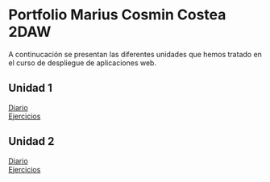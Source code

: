 # Portfolio Marius Cosmin Costea 2DAW

A continucación se presentan las diferentes unidades que hemos tratado en el curso de despliegue de aplicaciones web.

## Unidad 1 

[Diario](https://github.com/cosmincostea21/PortfolioMariusCosminCostea-2DAW/blob/main/UD1-GitHub-y-MarkDown/diario_UD1.md)  
[Ejercicios](https://github.com/cosmincostea21/PortfolioMariusCosminCostea-2DAW/blob/main/UD1-GitHub-y-MarkDown/enlaces_UD1.md)

## Unidad 2

[Diario](https://github.com/cosmincostea21/PortfolioMariusCosminCostea-2DAW/blob/main/UD1-GitHub-y-MarkDown/diario_UD1.md)  
[Ejercicios](https://github.com/cosmincostea21/PortfolioMariusCosminCostea-2DAW/blob/main/UD1-GitHub-y-MarkDown/enlaces_UD1.md)
